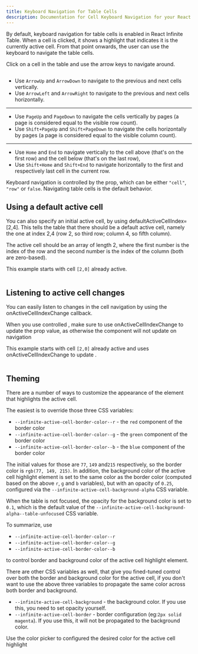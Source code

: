 ```yaml
---
title: Keyboard Navigation for Table Cells
description: Documentation for Cell Keyboard Navigation for your React Infinite Table DataGrid component
---
```


By default, <PropLink name="keyboardNavigation" code={false}>keyboard navigation</PropLink> for table cells is enabled in React Infinite Table. When a cell is clicked, it shows a highlight that indicates it is the currently active cell. From that point onwards, the user can use the keyboard to navigate the table cells.


<Sandpack>

<Description>

Click on a cell in the table and use the arrow keys to navigate around.

</Description>

```ts file=navigating-cells-initial-example.page.tsx
```
</Sandpack>

<Note>

* Use `ArrowUp` and `ArrowDown` to navigate to the previous and next cells vertically.
* Use `ArrowLeft` and `ArrowRight` to navigate to the previous and next cells horizontally.
---
* Use `PageUp` and `PageDown` to navigate the cells vertically by pages (a page is considered equal to the visible row count).
* Use `Shift+PageUp` and `Shift+PageDown` to navigate the cells horizontally by pages (a page is considered equal to the visible column count).
---
* Use `Home` and `End` to navigate vertically to the cell above (that's on the first row) and the cell below (that's on the last row),
* Use `Shift+Home` and `Shift+End` to navigate horizontally to the first and respectively last cell in the current row.

</Note>

Keyboard navigation is controlled by the <PropLink name="keyboardNavigation" /> prop, which can be either `"cell"`, `"row"` or `false`. Navigating table cells is the default behavior.

## Using a default active cell

You can also specify an initial active cell, by using <PropLink name="defaultActiveCellIndex">defaultActiveCellIndex=[2,4]</PropLink>. This tells the table that there should be a default active cell, namely the one at index 2,4 (row 2, so third row; column 4, so fifth column).

<Note>

The active cell should be an array of length 2, where the first number is the index of the row and the second number is the index of the column (both are zero-based).

</Note>


<Sandpack>

<Description>

This example starts with cell `[2,0]` already active.

</Description>

```ts file=navigating-cells-uncontrolled-example.page.tsx
```
</Sandpack>


## Listening to active cell changes

You can easily listen to changes in the cell navigation by using the <PropLink name="onActiveCellIndexChange">onActiveCellIndexChange</PropLink> callback.

<Note>

When you use controlled <PropLink name="activeCellIndex" />, make sure to use <PropLink name="onActiveCellIndexChange">onActiveCellIndexChange</PropLink> to update the prop value, as otherwise the component will not update on navigation

</Note>


<Sandpack>

<Description>

This example starts with cell `[2,0]` already active and uses <PropLink name="onActiveCellIndexChange">onActiveCellIndexChange</PropLink> to update <PropLink name="activeCellIndex" />.

</Description>

```ts file=navigating-cells-controlled-example.page.tsx
```
</Sandpack>

## Theming

There are a number of ways to customize the appearance of the element that highlights the active cell.

The easiest is to override those three CSS variables:

 * `--infinite-active-cell-border-color--r` - the `red` component of the border color
 * `--infinite-active-cell-border-color--g` - the `green` component of the border color
 * `--infinite-active-cell-border-color--b` - the `blue` component of the border color

 The initial values for those are `77`, `149` and`215` respectively, so the border color is `rgb(77, 149, 215)`.
 In addition, the background color of the active cell highlight element is set to the same color as the border color (computed based on the above `r`, `g` and `b` variables), but with an opacity of `0.25`, configured via the `--infinite-active-cell-background-alpha` CSS variable. 
 
 When the table is not focused, the opacity for the background color is set to `0.1`, which is the default value of the `--infinite-active-cell-background-alpha--table-unfocused` CSS variable.

<Note>
 
To summarize, use

* `--infinite-active-cell-border-color--r`
* `--infinite-active-cell-border-color--g`
* `--infinite-active-cell-border-color--b`

to control border and background color of the active cell highlight element.

</Note>

There are other CSS variables as well, that give you fined-tuned control over both the border and background color for the active cell, if you don't want to use the above three variables to propagate the same color across both border and background.

* `--infinite-active-cell-background` - the background color. If you use this, you need to set opacity yourself.
* `--infinite-active-cell-border` - border configuration (eg:`2px solid magenta`). If you use this, it will not be propagated to the background color.

<Sandpack title="Theming active cell highlight">

<Description>

Use the color picker to configured the desired color for the active cell highlight

</Description>

```ts file=navigating-cells-theming-example.page.tsx
```
</Sandpack>